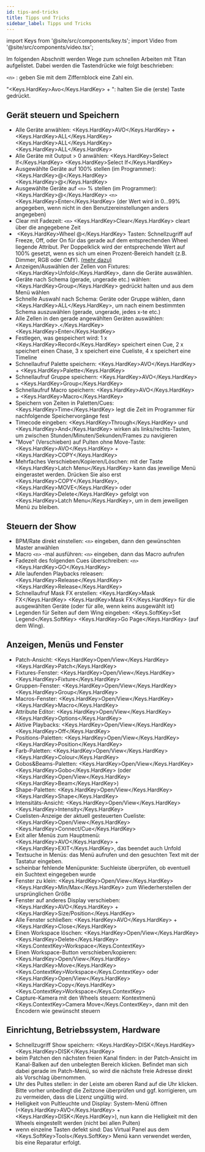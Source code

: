 ```yaml
---
id: tips-and-tricks
title: Tipps und Tricks
sidebar_label: Tipps und Tricks
---
```


import Keys from '@site/src/components/key.ts';
import Video from '@site/src/components/video.tsx';

Im folgenden Abschnitt werden Wege zum schnellen Arbeiten mit Titan aufgelistet. Dabei werden die Tastendrücke wie folgt beschrieben:

``<n>`` : geben Sie mit dem Ziffernblock eine Zahl ein. 

"<Keys.HardKey>Avo</Keys.HardKey> + ": halten Sie die (erste) Taste gedrückt.

## Gerät steuern und Speichern

-  Alle Geräte anwählen: <Keys.HardKey>AVO</Keys.HardKey> + <Keys.HardKey>ALL</Keys.HardKey> <Keys.HardKey>ALL</Keys.HardKey> <Keys.HardKey>ALL</Keys.HardKey>
-  Alle Geräte mit Output > 0 anwählen: <Keys.HardKey>Select If</Keys.HardKey> <Keys.HardKey>Select If</Keys.HardKey>
-  Ausgewählte Geräte auf 100% stellen (im Programmer): <Keys.HardKey>@</Keys.HardKey><Keys.HardKey>@</Keys.HardKey>
-  Ausgewählte Geräte auf ``<n>`` % stellen (im Programmer): <Keys.HardKey>@</Keys.HardKey> ``<n>`` <Keys.HardKey>Enter</Keys.HardKey> (der Wert wird in 0...99% angegeben, wenn nicht in den Benutzereinstellungen anders angegeben)
-  Clear mit Fadezeit: ``<n>`` <Keys.HardKey>Clear</Keys.HardKey> cleart über die angegebene Zeit
-  &nbsp;<Keys.HardKey>Wheel @</Keys.HardKey> Tasten: Schnellzugriff auf Freeze, Off, oder On für das gerade auf dem entsprechenden Wheel liegende Attribut. Per Doppelklick wird der entsprechende Wert auf 100% gesetzt, wenn es sich um einen Prozent-Bereich handelt (z.B. Dimmer, RGB oder CMY). [(mehr dazu)](../controlling-fixtures/changing-fixture-attributes.md#adjusting-attributes-with-the--buttons)
-  Anzeigen/Auswählen der Zellen von Fixtures: <Keys.HardKey>Unfold</Keys.HardKey>, dann die Geräte auswählen.
-  Geräte nach Schema (gerade, ungerade etc.) wählen: <Keys.HardKey>Group</Keys.HardKey> gedrückt halten und aus dem Menü wählen
-  Schnelle Auswahl nach Schema: Geräte oder Gruppe wählen, dann <Keys.HardKey>ALL</Keys.HardKey>, um nach einem bestimmten Schema auszuwählen (gerade, ungerade, jedes x-te etc.)
-  Alle Zellen in den gerade angewählten Geräten auswählen: <Keys.HardKey>.</Keys.HardKey> <Keys.HardKey>Enter</Keys.HardKey> 
-  Festlegen, was gespeichert wird: 1 x <Keys.HardKey>Record</Keys.HardKey> speichert einen Cue, 2 x speichert einen Chase, 3 x speichert eine Cueliste, 4 x speichert eine Timeline
-  Schnellaufruf Palette speichern: <Keys.HardKey>AVO</Keys.HardKey> + <Keys.HardKey>Palette</Keys.HardKey>
-  Schnellaufruf Gruppe speichern: <Keys.HardKey>AVO</Keys.HardKey> + <Keys.HardKey>Group</Keys.HardKey>
-  Schnellaufruf Macro speichern: <Keys.HardKey>AVO</Keys.HardKey> + <Keys.HardKey>Macro</Keys.HardKey>
-  Speichern von Zeiten in Paletten/Cues: <Keys.HardKey>Time</Keys.HardKey> legt die Zeit im Programmer für nachfolgende Speichervorgänge fest
-  Timecode eingeben: <Keys.HardKey>Through</Keys.HardKey> und <Keys.HardKey>And</Keys.HardKey> wirken als links/rechts-Tasten, um zwischen Stunden/Minuten/Sekunden/Frames zu navigieren
-  "Move" (Verschieben) auf Pulten ohne Move-Taste: <Keys.HardKey>AVO</Keys.HardKey> + <Keys.HardKey>COPY</Keys.HardKey>
-  Mehrfaches Verschieben/Kopieren/Löschen: mit der Taste <Keys.HardKey>Latch Menu</Keys.HardKey> kann das jeweilige Menü eingerastet werden. Drücken Sie also erst <Keys.HardKey>COPY</Keys.HardKey>, <Keys.HardKey>MOVE</Keys.HardKey> oder <Keys.HardKey>Delete</Keys.HardKey> gefolgt von <Keys.HardKey>Latch Menu</Keys.HardKey>, um in dem jeweiligen Menü zu bleiben.

## Steuern der Show

-  BPM/Rate direkt einstellen: ``<n>`` eingeben, dann den gewünschten Master anwählen
-  Macro ``<n>`` -mal ausführen: ``<n>`` eingeben, dann das Macro aufrufen
-  Fadezeit des folgenden Cues überschreiben: ``<n>`` <Keys.HardKey>GO</Keys.HardKey> 
-  Alle laufenden Playbacks releasen: <Keys.HardKey>Release</Keys.HardKey> <Keys.HardKey>Release</Keys.HardKey>
-  Schnellaufruf Mask FX erstellen: <Keys.HardKey>Mask FX</Keys.HardKey> <Keys.HardKey>Mask FX</Keys.HardKey> für die ausgewählten Geräte (oder für alle, wenn keins ausgewählt ist)
-  Legenden für Seiten auf dem Wing eingeben: <Keys.SoftKey>Set Legend</Keys.SoftKey> <Keys.HardKey>Go Page</Keys.HardKey> (auf dem Wing).

## Anzeigen, Menüs und Fenster

-  Patch-Ansicht: <Keys.HardKey>Open/View</Keys.HardKey> <Keys.HardKey>Patch</Keys.HardKey>
-  Fixtures-Fenster: <Keys.HardKey>Open/View</Keys.HardKey> <Keys.HardKey>Fixture</Keys.HardKey>
-  Gruppen-Fenster: <Keys.HardKey>Open/View</Keys.HardKey> <Keys.HardKey>Group</Keys.HardKey>
-  Macros-Fenster: <Keys.HardKey>Open/View</Keys.HardKey> <Keys.HardKey>Macro</Keys.HardKey>
-  Attribute Editor: <Keys.HardKey>Open/View</Keys.HardKey> <Keys.HardKey>Options</Keys.HardKey>
-  Aktive Playbacks: <Keys.HardKey>Open/View</Keys.HardKey> <Keys.HardKey>Off</Keys.HardKey>
-  Positions-Paletten: <Keys.HardKey>Open/View</Keys.HardKey> <Keys.HardKey>Position</Keys.HardKey>
-  Farb-Paletten: <Keys.HardKey>Open/View</Keys.HardKey> <Keys.HardKey>Colour</Keys.HardKey>
-  Gobos&Beams-Paletten: <Keys.HardKey>Open/View</Keys.HardKey> <Keys.HardKey>Gobo</Keys.HardKey> (oder <Keys.HardKey>Open/View</Keys.HardKey> <Keys.HardKey>Beam</Keys.HardKey>)
-  Shape-Paletten: <Keys.HardKey>Open/View</Keys.HardKey> <Keys.HardKey>Shape</Keys.HardKey>
-  Intensitäts-Ansicht: <Keys.HardKey>Open/View</Keys.HardKey> <Keys.HardKey>Intensity</Keys.HardKey>
-  Cuelisten-Anzeige der aktuell gesteuerten Cueliste: <Keys.HardKey>Open/View</Keys.HardKey> <Keys.HardKey>Connect/Cue</Keys.HardKey>
-  Exit aller Menüs zum Hauptmenü: <Keys.HardKey>AVO</Keys.HardKey> + <Keys.HardKey>EXIT</Keys.HardKey>, das beendet auch Unfold
-  Textsuche in Menüs: das Menü aufrufen und den gesuchten Text mit der Tastatur eingeben.
-  scheinbar fehlende Menüpunkte: Suchleiste überprüfen, ob eventuell ein Suchtext eingegeben wurde
-  Fenster zu klein: <Keys.HardKey>Open/View</Keys.HardKey> <Keys.HardKey>Min/Max</Keys.HardKey> zum Wiederherstellen der ursprünglichen Größe
-  Fenster auf anderes Display verschieben: <Keys.HardKey>AVO</Keys.HardKey> + <Keys.HardKey>Size/Position</Keys.HardKey> 
-  Alle Fenster schließen: <Keys.HardKey>AVO</Keys.HardKey> + <Keys.HardKey>Close</Keys.HardKey>
-  Einen Workspace löschen: <Keys.HardKey>Open/View</Keys.HardKey> <Keys.HardKey>Delete</Keys.HardKey> <Keys.ContextKey>Workspace</Keys.ContextKey>
-  Einen Workspace-Button verschieben/kopieren: <Keys.HardKey>Open/View</Keys.HardKey> <Keys.HardKey>Move</Keys.HardKey> <Keys.ContextKey>Workspace</Keys.ContextKey> oder <Keys.HardKey>Open/View</Keys.HardKey> <Keys.HardKey>Copy</Keys.HardKey> <Keys.ContextKey>Workspace</Keys.ContextKey>
-  Capture-Kamera mit den Wheels steuern: Kontextmenü <Keys.ContextKey>Camera Move</Keys.ContextKey>, dann mit den Encodern wie gewünscht steuern

## Einrichtung, Betriebssystem, Hardware

-  Schnellzugriff Show speichern: <Keys.HardKey>DISK</Keys.HardKey> <Keys.HardKey>DISK</Keys.HardKey>
-  beim Patchen den nächsten freien Kanal finden: in der Patch-Ansicht im Kanal-Balken auf den unbelegten Bereich klicken. Befindet man sich dabei gerade im Patch-Menü, so wird die nächste freie Adresse direkt als Vorschlag übernommen.
-  Uhr des Pultes stellen: in der Leiste am oberen Rand auf die Uhr klicken. Bitte vorher unbedingt die Zeitzone überprüfen und ggf. korrigieren, um zu vermeiden, dass die Lizenz ungültig wird.
-  Helligkeit von Pultleuchte und Display: System-Menü öffnen (<Keys.HardKey>AVO</Keys.HardKey> + <Keys.HardKey>DISK</Keys.HardKey>), nun kann die Helligkeit mit den Wheels eingestellt werden (nicht bei allen Pulten)
-  wenn einzelne Tasten defekt sind: Das Virtual Panel aus dem <Keys.SoftKey>Tools</Keys.SoftKey> Menü kann verwendet werden, bis eine Reparatur erfolgt.
